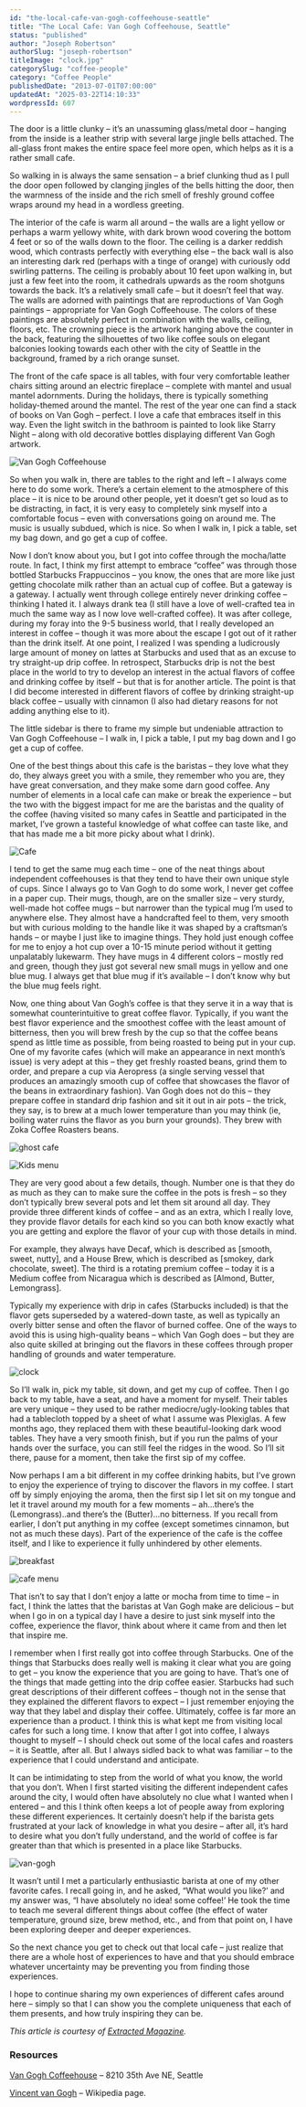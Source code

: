 ```yaml
---
id: "the-local-cafe-van-gogh-coffeehouse-seattle"
title: "The Local Cafe: Van Gogh Coffeehouse, Seattle"
status: "published"
author: "Joseph Robertson"
authorSlug: "joseph-robertson"
titleImage: "clock.jpg"
categorySlug: "coffee-people"
category: "Coffee People"
publishedDate: "2013-07-01T07:00:00"
updatedAt: "2025-03-22T14:10:33"
wordpressId: 607
---
```


The door is a little clunky – it’s an unassuming glass/metal door – hanging from the inside is a leather strip with several large jingle bells attached. The all-glass front makes the entire space feel more open, which helps as it is a rather small cafe.

So walking in is always the same sensation – a brief clunking thud as I pull the door open followed by clanging jingles of the bells hitting the door, then the warmness of the inside and the rich smell of freshly ground coffee wraps around my head in a wordless greeting.

The interior of the cafe is warm all around – the walls are a light yellow or perhaps a warm yellowy white, with dark brown wood covering the bottom 4 feet or so of the walls down to the floor. The ceiling is a darker reddish wood, which contrasts perfectly with everything else – the back wall is also an interesting dark red (perhaps with a tinge of orange) with curiously odd swirling patterns. The ceiling is probably about 10 feet upon walking in, but just a few feet into the room, it cathedrals upwards as the room shotguns towards the back. It’s a relatively small cafe – but it doesn’t feel that way. The walls are adorned with paintings that are reproductions of Van Gogh paintings – appropriate for Van Gogh Coffeehouse. The colors of these paintings are absolutely perfect in combination with the walls, ceiling, floors, etc. The crowning piece is the artwork hanging above the counter in the back, featuring the silhouettes of two like coffee souls on elegant balconies looking towards each other with the city of Seattle in the background, framed by a rich orange sunset.

The front of the cafe space is all tables, with four very comfortable leather chairs sitting around an electric fireplace – complete with mantel and usual mantel adornments. During the holidays, there is typically something holiday-themed around the mantel. The rest of the year one can find a stack of books on Van Gogh – perfect. I love a cafe that embraces itself in this way. Even the light switch in the bathroom is painted to look like Starry Night – along with old decorative bottles displaying different Van Gogh artwork.

![Van Gogh Coffeehouse](coffeehouse1.jpg)

So when you walk in, there are tables to the right and left – I always come here to do some work. There’s a certain element to the atmosphere of this place – it is nice to be around other people, yet it doesn’t get so loud as to be distracting, in fact, it is very easy to completely sink myself into a comfortable focus – even with conversations going on around me. The music is usually subdued, which is nice. So when I walk in, I pick a table, set my bag down, and go get a cup of coffee.

Now I don’t know about you, but I got into coffee through the mocha/latte route. In fact, I think my first attempt to embrace “coffee” was through those bottled Starbucks Frappuccinos – you know, the ones that are more like just getting chocolate milk rather than an actual cup of coffee. But a gateway is a gateway. I actually went through college entirely never drinking coffee – thinking I hated it. I always drank tea (I still have a love of well-crafted tea in much the same way as I now love well-crafted coffee). It was after college, during my foray into the 9-5 business world, that I really developed an interest in coffee – though it was more about the escape I got out of it rather than the drink itself. At one point, I realized I was spending a ludicrously large amount of money on lattes at Starbucks and used that as an excuse to try straight-up drip coffee. In retrospect, Starbucks drip is not the best place in the world to try to develop an interest in the actual flavors of coffee and drinking coffee by itself – but that is for another article. The point is that I did become interested in different flavors of coffee by drinking straight-up black coffee – usually with cinnamon (I also had dietary reasons for not adding anything else to it).

The little sidebar is there to frame my simple but undeniable attraction to Van Gogh Coffeehouse – I walk in, I pick a table, I put my bag down and I go get a cup of coffee.

One of the best things about this cafe is the baristas – they love what they do, they always greet you with a smile, they remember who you are, they have great conversation, and they make some darn good coffee. Any number of elements in a local cafe can make or break the experience – but the two with the biggest impact for me are the baristas and the quality of the coffee (having visited so many cafes in Seattle and participated in the market, I’ve grown a tasteful knowledge of what coffee can taste like, and that has made me a bit more picky about what I drink).

![Cafe](full-cafe.jpg)

I tend to get the same mug each time – one of the neat things about independent coffeehouses is that they tend to have their own unique style of cups. Since I always go to Van Gogh to do some work, I never get coffee in a paper cup. Their mugs, though, are on the smaller size – very sturdy, well-made hot coffee mugs – but narrower than the typical mug I’m used to anywhere else. They almost have a handcrafted feel to them, very smooth but with curious molding to the handle like it was shaped by a craftsman’s hands – or maybe I just like to imagine things. They hold just enough coffee for me to enjoy a hot cup over a 10-15 minute period without it getting unpalatably lukewarm. They have mugs in 4 different colors – mostly red and green, though they just got several new small mugs in yellow and one blue mug. I always get that blue mug if it’s available – I don’t know why but the blue mug feels right.

Now, one thing about Van Gogh’s coffee is that they serve it in a way that is somewhat counterintuitive to great coffee flavor. Typically, if you want the best flavor experience and the smoothest coffee with the least amount of bitterness, then you will brew fresh by the cup so that the coffee beans spend as little time as possible, from being roasted to being put in your cup. One of my favorite cafes (which will make an appearance in next month’s issue) is very adept at this – they get freshly roasted beans, grind them to order, and prepare a cup via Aeropress (a single serving vessel that produces an amazingly smooth cup of coffee that showcases the flavor of the beans in extraordinary fashion). Van Gogh does not do this – they prepare coffee in standard drip fashion and sit it out in air pots – the trick, they say, is to brew at a much lower temperature than you may think (ie, boiling water ruins the flavor as you burn your grounds). They brew with Zoka Coffee Roasters beans.

![ghost cafe](ghost-cafe.jpg)

![Kids menu](kids-menu.jpg)

They are very good about a few details, though. Number one is that they do as much as they can to make sure the coffee in the pots is fresh – so they don’t typically brew several pots and let them sit around all day. They provide three different kinds of coffee – and as an extra, which I really love, they provide flavor details for each kind so you can both know exactly what you are getting and explore the flavor of your cup with those details in mind.

For example, they always have Decaf, which is described as \[smooth, sweet, nutty\], and a House Brew, which is described as \[smokey, dark chocolate, sweet\]. The third is a rotating premium coffee – today it is a Medium coffee from Nicaragua which is described as \[Almond, Butter, Lemongrass\].

Typically my experience with drip in cafes (Starbucks included) is that the flavor gets superseded by a watered-down taste, as well as typically an overly bitter sense and often the flavor of burned coffee. One of the ways to avoid this is using high-quality beans – which Van Gogh does – but they are also quite skilled at bringing out the flavors in these coffees through proper handling of grounds and water temperature.

![clock](clock.jpg)

So I’ll walk in, pick my table, sit down, and get my cup of coffee. Then I go back to my table, have a seat, and have a moment for myself. Their tables are very unique – they used to be rather mediocre/ugly-looking tables that had a tablecloth topped by a sheet of what I assume was Plexiglas. A few months ago, they replaced them with these beautiful-looking dark wood tables. They have a very smooth finish, but if you run the palms of your hands over the surface, you can still feel the ridges in the wood. So I’ll sit there, pause for a moment, then take the first sip of my coffee.

Now perhaps I am a bit different in my coffee drinking habits, but I’ve grown to enjoy the experience of trying to discover the flavors in my coffee. I start off by simply enjoying the aroma, then the first sip I let sit on my tongue and let it travel around my mouth for a few moments – ah…there’s the (Lemongrass)..and there’s the (Butter)…no bitterness. If you recall from earlier, I don’t put anything in my coffee (except sometimes cinnamon, but not as much these days). Part of the experience of the cafe is the coffee itself, and I like to experience it fully unhindered by other elements.

![breakfast](menu.jpg)

![cafe menu](menu2.jpg)

That isn’t to say that I don’t enjoy a latte or mocha from time to time – in fact, I think the lattes that the baristas at Van Gogh make are delicious – but when I go in on a typical day I have a desire to just sink myself into the coffee, experience the flavor, think about where it came from and then let that inspire me.

I remember when I first really got into coffee through Starbucks. One of the things that Starbucks does really well is making it clear what you are going to get – you know the experience that you are going to have. That’s one of the things that made getting into the drip coffee easier. Starbucks had such great descriptions of their different coffees – though not in the sense that they explained the different flavors to expect – I just remember enjoying the way that they label and display their coffee. Ultimately, coffee is far more an experience than a product. I think this is what kept me from visiting local cafes for such a long time. I know that after I got into coffee, I always thought to myself – I should check out some of the local cafes and roasters – it is Seattle, after all. But I always sidled back to what was familiar – to the experience that I could understand and anticipate.

It can be intimidating to step from the world of what you know, the world that you don’t. When I first started visiting the different independent cafes around the city, I would often have absolutely no clue what I wanted when I entered – and this I think often keeps a lot of people away from exploring these different experiences. It certainly doesn’t help if the barista gets frustrated at your lack of knowledge in what you desire – after all, it’s hard to desire what you don’t fully understand, and the world of coffee is far greater than that which is presented in a place like Starbucks.

![van-gogh](van-gogh.jpg)

It wasn’t until I met a particularly enthusiastic barista at one of my other favorite cafes. I recall going in, and he asked, “What would you like?’ and my answer was, “I have absolutely no idea! some coffee!’ He took the time to teach me several different things about coffee (the effect of water temperature, ground size, brew method, etc., and from that point on, I have been exploring deeper and deeper experiences.

So the next chance you get to check out that local cafe – just realize that there are a whole host of experiences to have and that you should embrace whatever uncertainty may be preventing you from finding those experiences.

I hope to continue sharing my own experiences of different cafes around here – simply so that I can show you the complete uniqueness that each of them presents, and how truly inspiring they can be.

*This article is courtesy of [Extracted Magazine](/go/coffeeloversmagazine/).*

### Resources

[Van Gogh Coffeehouse](http://vangoghcoffeehouse.com/) – 8210 35th Ave NE, Seattle

[Vincent van Gogh](https://en.wikipedia.org/wiki/Vincent_van_Gogh) – Wikipedia page.
